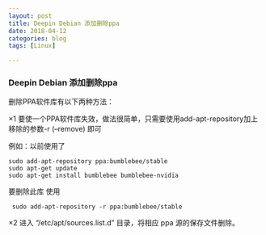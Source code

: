 ```yaml
---
layout: post
title: Deepin Debian 添加删除ppa
date: 2018-04-12
categories: blog
tags: [Linux]

---
```


### Deepin Debian 添加删除ppa

删除PPA软件库有以下两种方法：

×1 要使一个PPA软件库失效，做法很简单，只需要使用add-apt-repository加上移除的参数-r (–remove) 即可

例如：以前使用了
```
sudo add-apt-repository ppa:bumblebee/stable
sudo apt-get update
sudo apt-get install bumblebee bumblebee-nvidia
```
要删除此库 使用
```
 sudo add-apt-repository -r ppa:bumblebee/stable
```


×2 进入 “/etc/apt/sources.list.d” 目录，将相应 ppa 源的保存文件删除。

